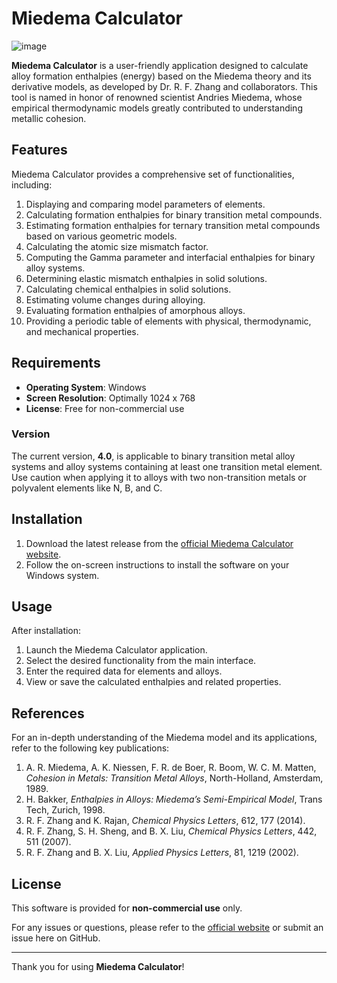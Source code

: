# Miedema Calculator

![image](https://github.com/user-attachments/assets/ad5d9b56-4dfd-4c02-8af4-9c89c0c08650)

**Miedema Calculator** is a user-friendly application designed to calculate alloy formation enthalpies (energy) based on the Miedema theory and its derivative models, as developed by Dr. R. F. Zhang and collaborators. This tool is named in honor of renowned scientist Andries Miedema, whose empirical thermodynamic models greatly contributed to understanding metallic cohesion.

## Features
Miedema Calculator provides a comprehensive set of functionalities, including:
1. Displaying and comparing model parameters of elements.
2. Calculating formation enthalpies for binary transition metal compounds.
3. Estimating formation enthalpies for ternary transition metal compounds based on various geometric models.
4. Calculating the atomic size mismatch factor.
5. Computing the Gamma parameter and interfacial enthalpies for binary alloy systems.
6. Determining elastic mismatch enthalpies in solid solutions.
7. Calculating chemical enthalpies in solid solutions.
8. Estimating volume changes during alloying.
9. Evaluating formation enthalpies of amorphous alloys.
10. Providing a periodic table of elements with physical, thermodynamic, and mechanical properties.

## Requirements
- **Operating System**: Windows
- **Screen Resolution**: Optimally 1024 x 768
- **License**: Free for non-commercial use

### Version
The current version, **4.0**, is applicable to binary transition metal alloy systems and alloy systems containing at least one transition metal element. Use caution when applying it to alloys with two non-transition metals or polyvalent elements like N, B, and C.

## Installation
1. Download the latest release from the [official Miedema Calculator website](http://miedemacalc.weebly.com/).
2. Follow the on-screen instructions to install the software on your Windows system.

## Usage
After installation:
1. Launch the Miedema Calculator application.
2. Select the desired functionality from the main interface.
3. Enter the required data for elements and alloys.
4. View or save the calculated enthalpies and related properties.

## References
For an in-depth understanding of the Miedema model and its applications, refer to the following key publications:

1. A. R. Miedema, A. K. Niessen, F. R. de Boer, R. Boom, W. C. M. Matten, _Cohesion in Metals: Transition Metal Alloys_, North-Holland, Amsterdam, 1989.
2. H. Bakker, _Enthalpies in Alloys: Miedema’s Semi-Empirical Model_, Trans Tech, Zurich, 1998.
3. R. F. Zhang and K. Rajan, _Chemical Physics Letters_, 612, 177 (2014).
4. R. F. Zhang, S. H. Sheng, and B. X. Liu, _Chemical Physics Letters_, 442, 511 (2007).
5. R. F. Zhang and B. X. Liu, _Applied Physics Letters_, 81, 1219 (2002).

## License
This software is provided for **non-commercial use** only.

For any issues or questions, please refer to the [official website](http://miedemacalc.weebly.com/) or submit an issue here on GitHub.

---

Thank you for using **Miedema Calculator**!
